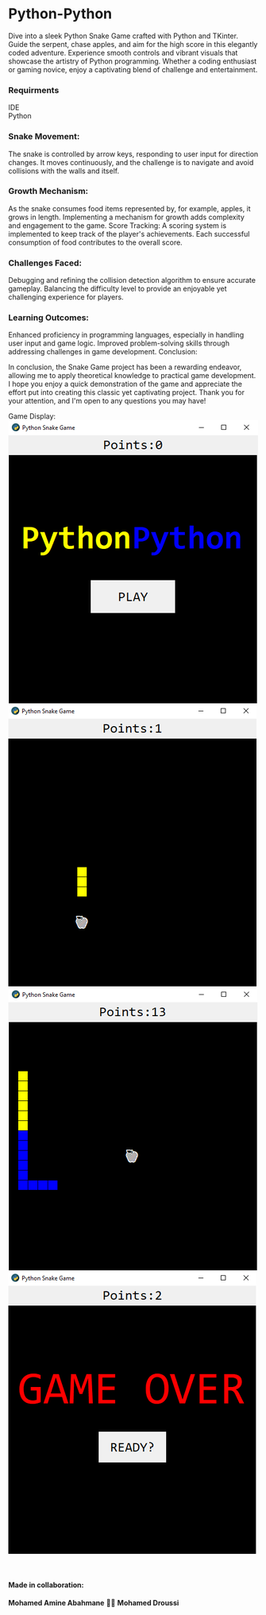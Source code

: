# Python-Python

Dive into a sleek Python Snake Game crafted with Python and TKinter. Guide the serpent, chase apples, and aim for the high score in this elegantly coded adventure. Experience smooth controls and vibrant visuals that showcase the artistry of Python programming. Whether a coding enthusiast or gaming novice, enjoy a captivating blend of challenge and entertainment.

### Requirments
IDE
<br>
Python

### Snake Movement:

The snake is controlled by arrow keys, responding to user input for direction changes.
It moves continuously, and the challenge is to navigate and avoid collisions with the walls and itself.

### Growth Mechanism:

As the snake consumes food items represented by, for example, apples, it grows in length.
Implementing a mechanism for growth adds complexity and engagement to the game.
Score Tracking:
A scoring system is implemented to keep track of the player's achievements.
Each successful consumption of food contributes to the overall score.

### Challenges Faced:

Debugging and refining the collision detection algorithm to ensure accurate gameplay.
Balancing the difficulty level to provide an enjoyable yet challenging experience for players.

### Learning Outcomes:

Enhanced proficiency in programming languages, especially in handling user input and game logic.
Improved problem-solving skills through addressing challenges in game development.
Conclusion:

In conclusion, the Snake Game project has been a rewarding endeavor, allowing me to apply theoretical knowledge to practical game development.
I hope you enjoy a quick demonstration of the game and appreciate the effort put into creating this classic yet captivating project.
Thank you for your attention, and I'm open to any questions you may have!

Game Display:
<br>
![img](https://github.com/MA-Abahmane/Python-Python/blob/main/assets/start.png)
![img](https://github.com/MA-Abahmane/Python-Python/blob/main/assets/ingame1.png)
![img](https://github.com/MA-Abahmane/Python-Python/blob/main/assets/ingame2.png)
![img](https://github.com/MA-Abahmane/Python-Python/blob/main/assets/end.png)

<br>

#### Made in collaboration:
**Mohamed Amine Abahmane** 🤝🏼 **Mohamed Droussi**
